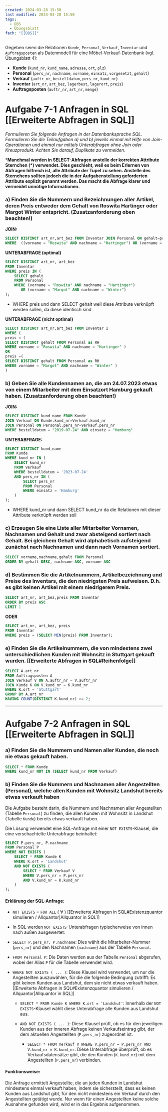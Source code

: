 ```yaml
---
created: 2024-03-28 15:50
last modified: 2024-03-28 15:50
tags:
  - DBS
  - Übungsblatt
fach: "[[DBS]]"
---
```


Gegeben seien die Relationen `Kunde`, `Personal`, `Verkauf`, `Inventar` und `Auftragsposten` als Datenmodell für eine Möbel-Verkauf-Datenbank (vgl. Übungsblatt 4):

- **Kunde** (`kund_nr`, `kund_name`, `adresse`, `ort`, `plz`)
- **Personal** (`pers_nr`, `nachname`, `vorname`, `einsatz`, `vorgesetzt`, `gehalt`)
- **Verkauf** (`auftr_nr`, `bestelldatum`, `pers_nr`, `kund_nr`)
- **Inventar** (`art_nr`, `art_bez`, `lagerbest`, `lagerort`, `preis`)
- **Auftragsposten** (`auftr_nr`, `art_nr`, `menge`)

# Aufgabe 7-1 Anfragen in SQL [[Erweiterte Abfragen in SQL]]

*Formulieren Sie folgende Anfragen in der Datenbanksprache SQL. Formulieren Sie die Teilaufgaben a) und b) jeweils einmal mit Hilfe von Join-Operationen und einmal nur mittels Unterabfragen ohne Join oder Kreuzprodukt. Achten Sie darauf, Duplikate zu vermeiden.*

***Manchmal werden in SELECT-Abfragen anstelle der korrekten Attribute Sternchen (\*) verwendet. Dies geschieht, weil es beim Erlernen von Abfragen hilfreich ist, alle Attribute der Tupel zu sehen. Anstelle des Sternchens sollten jedoch die in der Aufgabenstellung geforderten Attribute explizit genannt werden. Das macht die Abfrage klarer und vermeidet unnötige Informationen.**

### a) Finden Sie die Nummern und Bezeichnungen aller Artikel, deren Preis entweder dem Gehalt von Roswita Hartinger oder Margot Winter entspricht. (Zusatzanforderung oben beachten!)

**JOIN:** 
```sql
SELECT DISTINCT art_nr,art_bez FROM Inventar JOIN Personal ON gehalt=preis
WHERE  ((vorname = "Roswita" AND nachname = "Hartinger") OR (vorname = "Margot" AND nachname = "Winter")) 
```

**UNTERABFRAGE (optimal)**
```sql
SELECT DISTINCT art_nr, art_bez
FROM Inventar
WHERE preis IN (
    SELECT gehalt
    FROM Personal
    WHERE (vorname = "Roswita" AND nachname = "Hartinger")
       OR (vorname = "Margot" AND nachname = "Winter")
);
```

- WHERE preis und dann SELECT gehalt weil diese Attribute verknüpft werden sollen, da diese identisch sind 

**UNTERABFRAGE (nicht optimal)**
```sql
SELECT DISTINCT art_nr,art_bez FROM Inventar I
WHERE (
preis = (
SELECT DISTINCT gehalt FROM Personal as RH
WHERE vorname = "Roswita" AND nachname = "Hartinger" )
OR
preis =(
SELECT DISTINCT gehalt FROM Personal as RH
WHERE vorname = "Margot" AND nachname = "Winter" )
)
```
### b) Geben Sie alle Kundennamen an, die am 24.07.2023 etwas von einem Mitarbeiter mit dem Einsatzort Hamburg gekauft haben. (Zusatzanforderung oben beachten!)

**JOIN:**
```sql
SELECT DISTINCT kund_name FROM Kunde 
JOIN Verkauf ON Kunde.kund_nr=Verkauf.kund_nr
JOIN Personal ON Personal.pers_nr=Verkauf.pers_nr
WHERE bestelldatum = "2019-07-24" AND einsatz = "Hamburg"
```

**UNTERABFRAGE:**
```sql
SELECT DISTINCT kund_name
FROM Kunde
WHERE kund_nr IN (
    SELECT kund_nr
    FROM Verkauf
    WHERE bestelldatum = '2023-07-24'
    AND pers_nr IN (
        SELECT pers_nr
        FROM Personal
        WHERE einsatz = 'Hamburg'
    )
);
```

- WHERE kund_nr und dann SELECT kund_nr da die Relationen mit dieser Attribute verknüpft werden soll
### c) Erzeugen Sie eine Liste aller Mitarbeiter Vornamen, Nachnamen und Gehalt und zwar absteigend sortiert nach Gehalt. Bei gleichem Gehalt wird alphabetisch aufsteigend zunächst nach Nachnamen und dann nach Vornamen sortiert.

```sql
SELECT vorname,nachname,gehalt FROM Personal
ORDER BY gehalt DESC, nachname ASC, vorname ASC
```

### d) Bestimmen Sie die Artikelnummern, Artikelbezeichnung und Preise des Inventars, die den niedrigsten Preis aufweisen. D.h. es gibt keinen Artikel mit einem niedrigerem Preis.
```sql
SELECT art_nr, art_bez,preis FROM Inventar 
ORDER BY preis ASC
LIMIT 1
```

**ODER**

```sql
SELECT art_nr, art_bez, preis
FROM Inventar
WHERE preis = (SELECT MIN(preis) FROM Inventar);
```
### e) Finden Sie die Artikelnummern, die von mindestens zwei unterschiedlichen Kunden mit Wohnsitz in Stuttgart gekauft wurden. [[Erweiterte Abfragen in SQL#Reihenfolge]]

```sql
SELECT A.art_nr
FROM Auftragsposten A
JOIN Verkauf V ON A.auftr_nr = V.auftr_nr
JOIN Kunde K ON V.kund_nr = K.kund_nr
WHERE K.ort = 'Stuttgart'
GROUP BY A.art_nr
HAVING COUNT(DISTINCT K.kund_nr) >= 2;
```

---

# Aufgabe 7-2 **Anfragen in SQL** [[Erweiterte Abfragen in SQL]]

### a) Finden Sie die Nummern und Namen aller Kunden, die noch nie etwas gekauft haben.

```sql
SELECT * FROM Kunde
WHERE kund_nr NOT IN (SELECT kund_nr FROM Verkauf)
```

### b) Finden Sie die Nummern und Nachnamen aller Angestellten (Personal), welche allen Kunden mit Wohnsitz Landshut bereits etwas verkauft haben

Die Aufgabe besteht darin, die Nummern und Nachnamen aller Angestellten (Tabelle `Personal`) zu finden, die allen Kunden mit Wohnsitz in Landshut (Tabelle `Kunde`) bereits etwas verkauft haben.

Die Lösung verwendet eine SQL-Anfrage mit einer `NOT EXISTS`-Klausel, die eine verschachtelte Unterabfrage beinhaltet:

```sql
SELECT P.pers_nr, P.nachname 
FROM Personal P
WHERE NOT EXISTS (
    SELECT * FROM Kunde K
    WHERE K.ort = 'Landshut'
    AND NOT EXISTS (
        SELECT * FROM Verkauf V
        WHERE V.pers_nr = P.pers_nr 
        AND V.kund_nr = K.kund_nr
    )
);
```

#### Erklärung der SQL-Anfrage:

- `NOT EXISTS` = `FOR ALL` $(\ \forall \ )$ [[Erweiterte Abfragen in SQL#Existenzquantor simulieren / Allquantor|Allquantor in SQL]]

- In SQL werden `NOT EXISTS`-Unterabfragen typischerweise von innen nach außen ausgewertet:

- `SELECT P.pers_nr, P.nachname`: Dies wählt die Mitarbeiter-Nummer (`pers_nr`) und den Nachnamen (`nachname`) aus der Tabelle `Personal`.

- `FROM Personal P`: Die Daten werden aus der Tabelle `Personal` abgerufen, wobei der Alias `P` für die Tabelle verwendet wird.

- `WHERE NOT EXISTS ( ... )`: Diese Klausel wird verwendet, um nur die Angestellten auszuwählen, für die die folgende Bedingung zutrifft: Es gibt keinen Kunden aus Landshut, dem sie nicht etwas verkauft haben. [[Erweiterte Abfragen in SQL#Existenzquantor simulieren / Allquantor|Allquantor in SQL]]

  - `SELECT * FROM Kunde K WHERE K.ort = 'Landshut'`: Innerhalb der `NOT EXISTS`-Klausel wählt diese Unterabfrage alle Kunden aus Landshut aus.

  - `AND NOT EXISTS ( ... )`: Diese Klausel prüft, ob es für den jeweiligen Kunden aus der inneren Abfrage keinen Verkaufseintrag gibt, der dem aktuellen Angestellten (`P.pers_nr`) zugeordnet ist.

    - `SELECT * FROM Verkauf V WHERE V.pers_nr = P.pers_nr AND V.kund_nr = K.kund_nr`: Diese Unterabfrage überprüft, ob es Verkaufsdatensätze gibt, die den Kunden (`K.kund_nr`) mit dem Angestellten (`P.pers_nr`) verbinden.

#### Funktionsweise:

Die Anfrage ermittelt Angestellte, die an jeden Kunden in Landshut mindestens einmal verkauft haben, indem sie sicherstellt, dass es keinen Kunden aus Landshut gibt, für den nicht mindestens ein Verkauf durch den Angestellten getätigt wurde. Nur wenn für einen Angestellten keine solche Ausnahme gefunden wird, wird er in das Ergebnis aufgenommen.